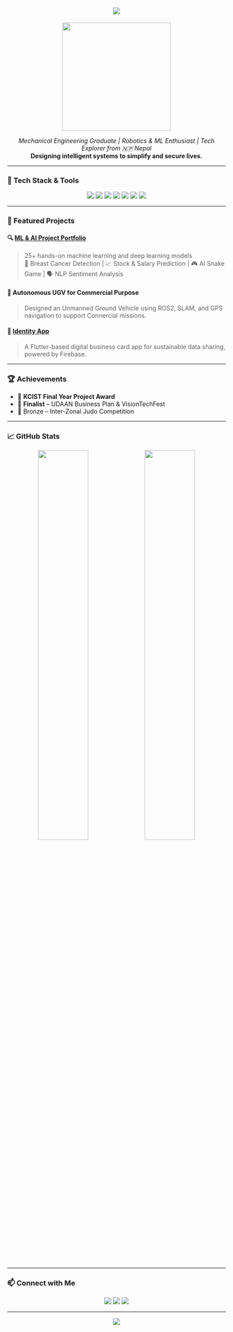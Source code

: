 <h1 align="center">
  <img src="https://readme-typing-svg.herokuapp.com/?lines=Hi,+I'm+Harish+Jung+Shahi!;Mechanical+Engineer+%7C+ML+Enthusiast+%7C+Robotics+Lover&center=true&size=25">
</h1>

<p align="center">
  <img src="https://media.giphy.com/media/qgQUggAC3Pfv687qPC/giphy.gif" width="250" height="250">
</p>

<p align="center">
  <em>Mechanical Engineering Graduate | Robotics & ML Enthusiast | Tech Explorer from 🇳🇵 Nepal</em><br>
  <strong>Designing intelligent systems to simplify and secure lives.</strong>
</p>

---

### 🔧 Tech Stack & Tools

<p align="center">
  <img src="https://img.shields.io/badge/Python-3670A0?style=for-the-badge&logo=python&logoColor=white"/>
  <img src="https://img.shields.io/badge/C-00599C?style=for-the-badge&logo=c&logoColor=white"/>
  <img src="https://img.shields.io/badge/MATLAB-ff6600?style=for-the-badge&logo=mathworks&logoColor=white"/>
  <img src="https://img.shields.io/badge/ROS2-22314E?style=for-the-badge&logo=ros&logoColor=white"/>
  <img src="https://img.shields.io/badge/TensorFlow-FF6F00?style=for-the-badge&logo=tensorflow&logoColor=white"/>
  <img src="https://img.shields.io/badge/scikit--learn-F7931E?style=for-the-badge&logo=scikit-learn&logoColor=white"/>
  <img src="https://img.shields.io/badge/SolidWorks-E2231A?style=for-the-badge&logo=solidworks&logoColor=white"/>
</p>

---

### 🚀 Featured Projects

#### 🔍 [ML & AI Project Portfolio](https://github.com/harishjungshahi/Machine-Learning-and-Artificial-Intelligence)
> 25+ hands-on machine learning and deep learning models  
> 🧠 Breast Cancer Detection | 📈 Stock & Salary Prediction | 🎮 AI Snake Game | 🗣️ NLP Sentiment Analysis

#### 🤖 Autonomous UGV for Commercial Purpose
> Designed an Unmanned Ground Vehicle using ROS2, SLAM, and GPS navigation to support Connercial missions.

#### 📱 [Identity App](https://github.com/harishjungshahi)
> A Flutter-based digital business card app for sustainable data sharing, powered by Firebase.

---

### 🏆 Achievements

- 🥉 **KCIST Final Year Project Award**  
- 🏅 **Finalist** – UDAAN Business Plan & VisionTechFest  
- 🥋 Bronze – Inter-Zonal Judo Competition  

---

### 📈 GitHub Stats

<p align="center">
  <img src="https://github-readme-stats.vercel.app/api?username=harishjungshahi&show_icons=true&theme=radical" width="48%"/>
  <img src="https://github-readme-streak-stats.herokuapp.com/?user=harishjungshahi&theme=radical" width="48%"/>
</p>

---

### 📫 Connect with Me

<p align="center">
  <a href="mailto:shahiharishjung@gmail.com"><img src="https://img.shields.io/badge/Gmail-D14836?style=for-the-badge&logo=gmail&logoColor=white"></a>
  <a href="https://www.linkedin.com/in/er-harish-jung-shahi-9000741b3/"><img src="https://img.shields.io/badge/LinkedIn-0A66C2?style=for-the-badge&logo=linkedin&logoColor=white"></a>
  <a href="https://github.com/harishjungshahi"><img src="https://img.shields.io/badge/GitHub-000?style=for-the-badge&logo=github&logoColor=white"></a>
</p>

---

<p align="center">
  <img src="https://readme-typing-svg.demolab.com?font=Fira+Code&size=18&pause=1000&center=true&vCenter=true&width=435&lines=Building+intelligent+systems...;Exploring+autonomous+robots...;Simplifying+life+with+tech.">
</p>
